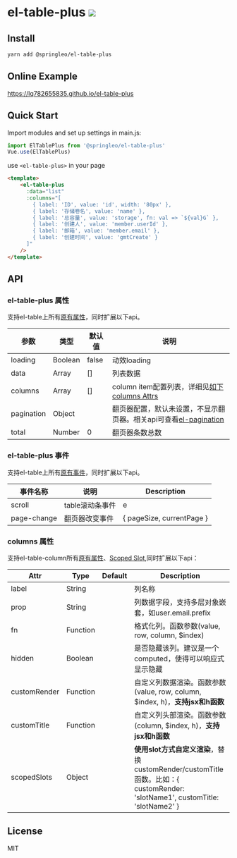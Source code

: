 # el-table-plus ![](https://img.shields.io/badge/license-MIT-F44336.svg)

## Install

``` bash
yarn add @springleo/el-table-plus
```

## Online Example

https://lq782655835.github.io/el-table-plus

## Quick Start

Import modules and set up settings in main.js:

``` js
import ElTablePlus from '@springleo/el-table-plus'
Vue.use(ElTablePlus)
```

use `<el-table-plus>` in your page

``` html
<template>
    <el-table-plus
      :data="list"
      :columns="[
        { label: 'ID', value: 'id', width: '80px' },
        { label: '存储卷名', value: 'name' },
        { label: '总容量', value: 'storage', fn: val => `${val}G` },
        { label: '创建人', value: 'member.userId' },
        { label: '邮箱', value: 'member.email' },
        { label: '创建时间', value: 'gmtCreate' }
      ]"
    />
</template>
```

## API

### el-table-plus 属性

支持el-table上所有[原有属性](https://element.eleme.cn/#/zh-CN/component/table#table-attributes)，同时扩展以下api。

参数 | 类型 | 默认值 | 说明
--- | --- | --- | ---
loading | Boolean | false | 动效loading
data | Array |  [] | 列表数据
columns | Array | [] | column item配置列表，详细见[如下columns Attrs](#columns-属性)
pagination | Object | | 翻页器配置，默认未设置，不显示翻页器。相关api可查看[el-pagination](https://element.eleme.cn/#/zh-CN/component/pagination#attributes)
total | Number | 0 | 翻页器条数总数

### el-table-plus 事件

支持el-table上所有[原有事件](https://element.eleme.cn/#/zh-CN/component/table#table-events)，同时扩展以下api。

事件名称 | 说明 | Description
--- | --- | ---
scroll | table滚动条事件 | e
page-change | 翻页器改变事件 | { pageSize, currentPage }

### columns 属性

支持el-table-column所有[原有属性](https://element.eleme.cn/#/zh-CN/component/table#table-column-attributes)、[Scoped Slot](https://element.eleme.cn/#/zh-CN/component/table#table-column-scoped-slot),同时扩展以下api：

Attr | Type | Default | Description
--- | --- | --- | ---
label | String |   | 列名称
prop | String |   | 列数据字段，支持多层对象嵌套，如user.email.prefix
fn | Function |   | 格式化列。函数参数(value, row, column, $index)
hidden | Boolean |   | 是否隐藏该列。建议是一个computed，使得可以响应式显示隐藏
customRender | Function |   | 自定义列数据渲染。函数参数(value, row, column, $index, h)，**支持jsx和h函数**
customTitle | Function |   | 自定义列头部渲染。函数参数(column, $index, h)，**支持jsx和h函数**
scopedSlots | Object |   | **使用slot方式自定义渲染**，替换customRender/customTitle函数。比如：{ customRender: 'slotName1', customTitle: 'slotName2' }

## License

MIT
